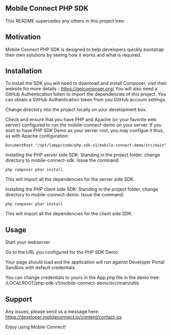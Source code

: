 ## Mobile Connect PHP SDK

This README supercedes any others in this project tree.

## Motivation

Mobile Connect PHP SDK is designed to help developers quickly bootstrap their own solutions by seeing how it works and what is required.

## Installation

To install the SDK you will need to download and install Composer, visit their website for more details - https://getcomposer.org/
You will also need a GitHub Authentication token to import the dependencies of this project. You can obtain a GitHub Authentication token from you GitHub account settings.

Change directory into the project locally on your development box.

Check and ensure that you have PHP and Apache (or your favorite web server) configured to run the mobile-connect-demo on your server.
If you wish to have PHP SDK Demo as your server root, you may configue it thus, as with Apache configuration:

```
DocumentRoot "/opt/lampp/code/php-sdk-v1/mobile-connect-demo/src/main"
```

Installing the PHP server side SDK:
Standing in the project folder, change directory to mobile-connect-sdk.
Issue the command: 

```
php composer.phar install
```

This will import all the dependencies for the server side SDK. 

Installing the PHP client side SDK:
Standing in the project folder, change directory to mobile-connect-demo.
Issue the command: 

```
php composer.phar install
```

This will import all the dependencies for the client side SDK.

## Usage

Start your webserver

Go to the URL you configured for the PHP SDK Demo

Your page should load and the application will run against Developer Portal Sandbox with default credentials.

You can change credentials to yours in the App.php file in the demo tree: /LOCALROOT/php-sdk-v1/mobile-connect-demo/src/main/utils

## Support

Any issues, please send us a message here: https://developer.mobileconnect.io/content/contact-us

Enjoy using Mobile Connect!
